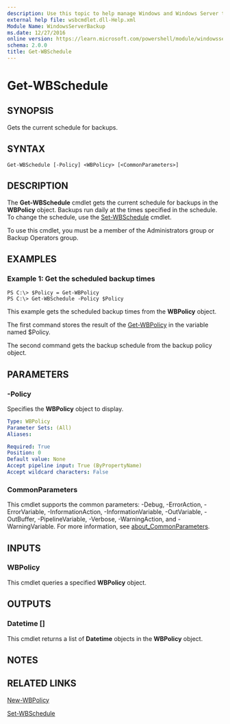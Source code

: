 ```yaml
---
description: Use this topic to help manage Windows and Windows Server technologies with Windows PowerShell.
external help file: wsbcmdlet.dll-Help.xml
Module Name: WindowsServerBackup
ms.date: 12/27/2016
online version: https://learn.microsoft.com/powershell/module/windowsserverbackup/get-wbschedule?view=windowsserver2016-ps&wt.mc_id=ps-gethelp
schema: 2.0.0
title: Get-WBSchedule
---
```


# Get-WBSchedule

## SYNOPSIS
Gets the current schedule for backups.

## SYNTAX

```
Get-WBSchedule [-Policy] <WBPolicy> [<CommonParameters>]
```

## DESCRIPTION
The **Get-WBSchedule** cmdlet gets the current schedule for backups in the **WBPolicy** object.
Backups run daily at the times specified in the schedule.
To change the schedule, use the [Set-WBSchedule](./Set-WBSchedule.md) cmdlet.

To use this cmdlet, you must be a member of the Administrators group or Backup Operators group.

## EXAMPLES

### Example 1: Get the scheduled backup times
```
PS C:\> $Policy = Get-WBPolicy
PS C:\> Get-WBSchedule -Policy $Policy
```

This example gets the scheduled backup times from the **WBPolicy** object.

The first command stores the result of the [Get-WBPolicy](./Get-WBPolicy.md) in the variable named $Policy.

The second command gets the backup schedule from the backup policy object.

## PARAMETERS

### -Policy
Specifies the **WBPolicy** object to display.

```yaml
Type: WBPolicy
Parameter Sets: (All)
Aliases: 

Required: True
Position: 0
Default value: None
Accept pipeline input: True (ByPropertyName)
Accept wildcard characters: False
```

### CommonParameters
This cmdlet supports the common parameters: -Debug, -ErrorAction, -ErrorVariable, -InformationAction, -InformationVariable, -OutVariable, -OutBuffer, -PipelineVariable, -Verbose, -WarningAction, and -WarningVariable. For more information, see [about_CommonParameters](https://go.microsoft.com/fwlink/?LinkID=113216).

## INPUTS

### WBPolicy
This cmdlet queries a specified **WBPolicy** object.

## OUTPUTS

### Datetime []
This cmdlet returns a list of **Datetime** objects in the **WBPolicy** object.

## NOTES

## RELATED LINKS

[New-WBPolicy](./New-WBPolicy.md)

[Set-WBSchedule](./Set-WBSchedule.md)

